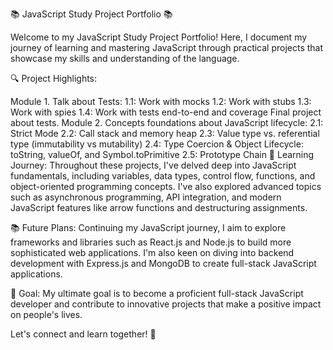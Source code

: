 📚 JavaScript Study Project Portfolio 📚

Welcome to my JavaScript Study Project Portfolio! Here, I document my journey of learning and mastering JavaScript through practical projects that showcase my skills and understanding of the language.

🔍 Project Highlights:

Module 1. Talk about Tests:
1.1: Work with mocks
1.2: Work with stubs
1.3: Work with spies
1.4: Work with tests end-to-end and coverage
Final project about tests.
Module 2. Concepts foundations about JavaScript lifecycle:
2.1: Strict Mode
2.2: Call stack and memory heap
2.3: Value type vs. referential type (immutability vs mutability)
2.4: Type Coercion & Object Lifecycle: toString, valueOf, and Symbol.toPrimitive
2.5: Prototype Chain
🚀 Learning Journey:
Throughout these projects, I've delved deep into JavaScript fundamentals, including variables, data types, control flow, functions, and object-oriented programming concepts. I've also explored advanced topics such as asynchronous programming, API integration, and modern JavaScript features like arrow functions and destructuring assignments.

📚 Future Plans:
Continuing my JavaScript journey, I aim to explore frameworks and libraries such as React.js and Node.js to build more sophisticated web applications. I'm also keen on diving into backend development with Express.js and MongoDB to create full-stack JavaScript applications.

🌟 Goal: My ultimate goal is to become a proficient full-stack JavaScript developer and contribute to innovative projects that make a positive impact on people's lives.

Let's connect and learn together! 🌟
